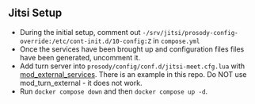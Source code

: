 ## Jitsi Setup

- During the initial setup, comment out `-/srv/jitsi/prosody-config-override:/etc/cont-init.d/10-config:Z` in `compose.yml`
- Once the services have been brought up and configuration files files have been generated, uncomment it.
- Add turn server into `prosody/config/conf.d/jitsi-meet.cfg.lua` with [mod_external_services](https://prosody.im/doc/modules/mod_external_services). There is an example in this repo. Do NOT use mod_turn_external - it does not work.
- Run `docker compose down` and then `docker compose up -d`.
